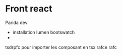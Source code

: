 # Front react

Parida dev

- installation lumen bootswatch
-

tsdrpfc pour importer les composant en tsx
rafce
rafc